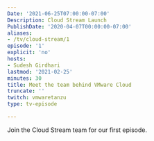 ```yaml
---
Date: '2021-06-25T07:00:00-07:00'
Description: Cloud Stream Launch
PublishDate: '2020-04-07T00:00:00-07:00'
aliases:
- /tv/cloud-stream/1
episode: '1'
explicit: 'no'
hosts:
- Sudesh Girdhari
lastmod: '2021-02-25'
minutes: 30
title: Meet the team behind VMware Cloud 
truncate: ''
twitch: vmwaretanzu
type: tv-episode

---
```


Join the Cloud Stream team for our first episode.